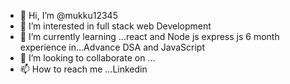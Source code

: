 - 👋 Hi, I’m @mukku12345
- 👀 I’m interested in full stack web Development
- 🌱 I’m currently learning ...react and Node js express js 
   6 month experience in...Advance DSA and JavaScript
- 💞️ I’m looking to collaborate on ...
- 📫 How to reach me ...Linkedin

<!---
mukku12345/mukku12345 is a ✨ special ✨ repository because its `README.md` (this file) appears on your GitHub profile.
You can click the Preview link to take a look at your changes.
--->

